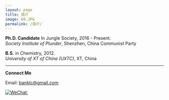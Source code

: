 ```yaml
---
layout: page
title: 简介
image: 69.JPG
permalink: /简介/
---
```




**Ph.D. Candidate** In Jungle Society, 2016 - Present.  
*Society Institute of Plunder*, Shenzhen, China Communist Party



**B.S.** in Chemistry,  2012.  
*University of XT of China (UXTC)*, XT, China

****


**Connect Me**

Email: banklc@gmail.com

[![WeChat: ](https://s3.ax1x.com/2020/12/23/rsXKYD.jpg)](https://imgchr.com/i/rsXKYD)





